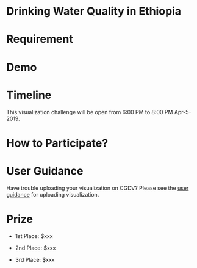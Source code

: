 # Drinking Water Quality in Ethiopia

# Requirement

# Demo

# Timeline

This visualization challenge will be open from 6:00 PM to 8:00 PM Apr-5-2019.

# How to Participate?

# User Guidance

Have trouble uploading your visualization on CGDV? Please see the [user guidance](https://cgdv.github.io/userGuidance/) for uploading visualization. 

# Prize

* 1st Place: $xxx

* 2nd Place: $xxx

* 3rd Place: $xxx